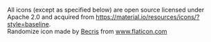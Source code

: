 All icons (except as specified below) are open source licensed under Apache 2.0 and acquired from https://material.io/resources/icons/?style=baseline.  
Randomize icon made by <a href="https://www.flaticon.com/authors/becris" title="Becris">Becris</a> from <a href="https://www.flaticon.com/" title="Flaticon">www.flaticon.com</a>
